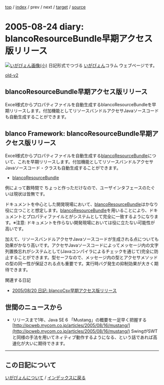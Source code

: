 [top](https://igapyon.github.io/diary/) 
 / [index](https://igapyon.github.io/diary/2005/index.html) 
 / prev 
 / next 
 / [target](https://igapyon.github.io/diary/2005/ig050824.html) 
 / [source](https://github.com/igapyon/diary/blob/gh-pages/2005/ig050824.html.src.md) 

2005-08-24 diary: blancoResourceBundle早期アクセス版リリース
=====================================================================================================
[![いがぴょん画像(小)](https://igapyon.github.io/diary/images/iga200306s.jpg "いがぴょん")](https://igapyon.github.io/diary/memo/memoigapyon.html) 日記形式でつづる [いがぴょん](https://igapyon.github.io/diary/memo/memoigapyon.html)コラム ウェブページです。

[old-v2](ig050824-orig.html)

## blancoResourceBundle早期アクセス版リリース

Excel様式からプロパティファイルを自動生成するblancoResourceBundleを早期リリースします。付加機能としてリソースバンドルアクセサJavaソースコードも自動生成することができます。


## blanco Framework: blancoResourceBundle早期アクセス版リリース

Excel様式からプロパティファイルを自動生成する[blancoResourceBundle](http://www.igapyon.jp/blanco/blancoresourcebundle.html)について、これを早期リリースします。付加機能としてリソースバンドルアクセサJavaソースコード・クラスも自動生成することができます。

* [blancoResourceBundle](http://www.igapyon.jp/blanco/blancoresourcebundle.html)

例によって数時間で ちょっと作っただけなので、ユーザインタフェースのたぐいは現状は皆無です。

ドキュメントを中心とした開発現場において、[blancoResourceBundle](http://www.igapyon.jp/blanco/blancoresourcebundle.html)はかなり役に立つことと想定します。[blancoResourceBundle](http://www.igapyon.jp/blanco/blancoresourcebundle.html)を用いることにより、ドキュメントとプロパティファイルとがシステムとして完全に一致するようになります。※注意: ドキュメントを作らない開発現場においては役に立たない可能性が高いです。

加えて、リソースバンドルアクセサJavaソースコードが生成される点についても効果がかなり高いです。アクセサJavaソースコードによってメッセージ内の文字列置換忘れがシステムとして(Javaコンパイラによるチェックを通じて)完全に防止することができます。型セーフなので、メッセージ内の型とアクセサメソッドの型の同一性が保証される点も重要です。実行時バグ発生の抑制効果が大きく期待できます。

関連する日記

* [2005/08/20 日記: blancoCsv早期アクセス版リリース](ig050820.html)

## 世間のニュースから

* リリースまで1年、Java SE 6 「Mustang」の概要を一足早く把握する
  [http://pcweb.mycom.co.jp/articles/2005/08/16/mustang/](http://pcweb.mycom.co.jp/articles/2005/08/16/mustang/)
  SwingがSWTと同様の手法を用いてネィティブ動作するようになる、という話であれば高速化が大いに期待できます。


----------------------------------------------------------------------------------------------------

## この日記について
[いがぴょんについて](https://igapyon.github.io/diary/memo/memoigapyon.html) / [インデックスに戻る](https://igapyon.github.io/diary/idxall.html)
